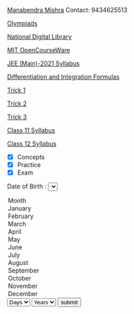 [Manabendra Mishra](https://www.facebook.com/manabendra.mishra.733) Contact: 9434625513

[Olympiads](https://olympiads.hbcse.tifr.res.in/how-to-prepare/past-papers/)

[National Digital Library](https://ndl.iitkgp.ac.in/)               

[MIT OpenCourseWare](https://ocw.mit.edu/index.html)

[JEE (Main)-2021 Syllabus](https://math2k21.github.io/mishra/IIT_JEE.pdf)

[Differentiation and Integration Formulas](https://math2k21.github.io/mishra/formula.pdf) 

[Trick 1](https://user-images.githubusercontent.com/78428741/106627865-3cd92000-659f-11eb-91d5-55911ce1755b.jpg)

[Trick 2](https://user-images.githubusercontent.com/78428741/106628096-7742bd00-659f-11eb-8cac-1f460daeeb4a.jpg)

[Trick 3](https://user-images.githubusercontent.com/78428741/106628169-87f33300-659f-11eb-97f7-122d1dfa7aa0.jpg)

[Class 11 Syllabus](class_11.md)

[Class 12 Syllabus](class_12.md)

- [x] Concepts 
- [x] Practice
- [x] Exam 

Date of Birth : 
<select name="month">
  <option value="month">Month</option>
  <option value="jan">January</option>
  <option value="feb">February</option>
  <option value="mar">March</option>
  <option value="apr">April</option>
  <option value="may">May</option>
  <option value="jun">June</option>
  <option value="jul">July</option>
  <option value="aug">August</option>
  <option value="sep">September</option>
  <option value="oct">October</option>
  <option value="nov">November</option>
  <option value="dec">December</option>
</select>  
<select name="days">
  <option value="days">Days</option>
  <option value="1">1</option>
  <option value="2">2</option>
  <option value="3">3</option>
  <option value="4">4</option>
  <option value="5">5</option>
  <option value="6">6</option>
  <option value="7">7</option>
  <option value="8">8</option>
  <option value="9">9</option>
  <option value="10">10</option>
  <option value="11">11</option>
  <option value="12">12</option>
  <option value="13">13</option>
  <option value="14">14</option>
  <option value="15">15</option>
  <option value="16">16</option>
  <option value="17">17</option>
  <option value="18">18</option>
  <option value="19">19</option>
  <option value="20">20</option>
  <option value="21">21</option>
  <option value="22">22</option>
  <option value="23">23</option>
  <option value="24">24</option>
  <option value="25">25</option>
  <option value="26">26</option>
  <option value="27">27</option>
  <option value="28">28</option>
  <option value="29">29</option>
  <option value="30">30</option>
  <option value="31">31</option>
</select>  
<select name="years"> 
  <option value="years">Years</option>
  <option value="2021">2021</option>
  <option value="2022">2022</option>
  <option value="2023">2023</option>
  <option value="2024">2024</option>
</select> 
<input type="submit" value="submit">  
<style>
body {
  background-image: url('https://user-images.githubusercontent.com/78738789/107228180-5d432780-6a42-11eb-99af-b8b20b7f6ee0.jpg');
}
</style>
